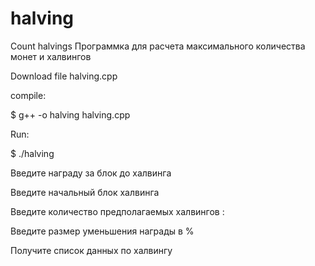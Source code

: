 # halving
Count halvings
Программка для расчета максимального количества монет и халвингов


Download file halving.cpp

compile: 

$ g++ -o halving halving.cpp

Run:

$ ./halving 

Введите награду за блок до халвинга

Введите начальный блок халвинга 

Введите количество предполагаемых халвингов :

Введите размер уменьшения награды в %

Получите список данных по халвингу

